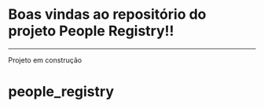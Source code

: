 # Boas vindas ao repositório do projeto People Registry!!

---

Projeto em construção
# people_registry
